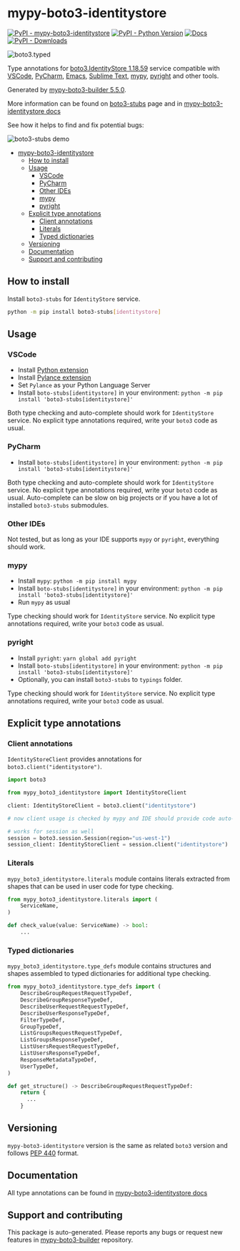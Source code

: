 <a id="mypy-boto3-identitystore"></a>

# mypy-boto3-identitystore

[![PyPI - mypy-boto3-identitystore](https://img.shields.io/pypi/v/mypy-boto3-identitystore.svg?color=blue)](https://pypi.org/project/mypy-boto3-identitystore)
[![PyPI - Python Version](https://img.shields.io/pypi/pyversions/mypy-boto3-identitystore.svg?color=blue)](https://pypi.org/project/mypy-boto3-identitystore)
[![Docs](https://img.shields.io/readthedocs/mypy-boto3-builder.svg?color=blue)](https://mypy-boto3-builder.readthedocs.io/)
[![PyPI - Downloads](https://img.shields.io/pypi/dw/mypy-boto3-identitystore?color=blue)](https://pypistats.org/packages/mypy-boto3-identitystore)

![boto3.typed](https://github.com/vemel/mypy_boto3_builder/raw/master/logo.png)

Type annotations for
[boto3.IdentityStore 1.18.59](https://boto3.amazonaws.com/v1/documentation/api/1.18.59/reference/services/identitystore.html#IdentityStore)
service compatible with [VSCode](https://code.visualstudio.com/),
[PyCharm](https://www.jetbrains.com/pycharm/),
[Emacs](https://www.gnu.org/software/emacs/),
[Sublime Text](https://www.sublimetext.com/),
[mypy](https://github.com/python/mypy),
[pyright](https://github.com/microsoft/pyright) and other tools.

Generated by
[mypy-boto3-builder 5.5.0](https://github.com/vemel/mypy_boto3_builder).

More information can be found on
[boto3-stubs](https://pypi.org/project/boto3-stubs/) page and in
[mypy-boto3-identitystore docs](https://vemel.github.io/boto3_stubs_docs/mypy_boto3_identitystore/)

See how it helps to find and fix potential bugs:

![boto3-stubs demo](https://github.com/vemel/mypy_boto3_builder/raw/master/demo.gif)

- [mypy-boto3-identitystore](#mypy-boto3-identitystore)
  - [How to install](#how-to-install)
  - [Usage](#usage)
    - [VSCode](#vscode)
    - [PyCharm](#pycharm)
    - [Other IDEs](#other-ides)
    - [mypy](#mypy)
    - [pyright](#pyright)
  - [Explicit type annotations](#explicit-type-annotations)
    - [Client annotations](#client-annotations)
    - [Literals](#literals)
    - [Typed dictionaries](#typed-dictionaries)
  - [Versioning](#versioning)
  - [Documentation](#documentation)
  - [Support and contributing](#support-and-contributing)

<a id="how-to-install"></a>

## How to install

Install `boto3-stubs` for `IdentityStore` service.

```bash
python -m pip install boto3-stubs[identitystore]
```

<a id="usage"></a>

## Usage

<a id="vscode"></a>

### VSCode

- Install
  [Python extension](https://marketplace.visualstudio.com/items?itemName=ms-python.python)
- Install
  [Pylance extension](https://marketplace.visualstudio.com/items?itemName=ms-python.vscode-pylance)
- Set `Pylance` as your Python Language Server
- Install `boto-stubs[identitystore]` in your environment:
  `python -m pip install 'boto3-stubs[identitystore]'`

Both type checking and auto-complete should work for `IdentityStore` service.
No explicit type annotations required, write your `boto3` code as usual.

<a id="pycharm"></a>

### PyCharm

- Install `boto-stubs[identitystore]` in your environment:
  `python -m pip install 'boto3-stubs[identitystore]'`

Both type checking and auto-complete should work for `IdentityStore` service.
No explicit type annotations required, write your `boto3` code as usual.
Auto-complete can be slow on big projects or if you have a lot of installed
`boto3-stubs` submodules.

<a id="other-ides"></a>

### Other IDEs

Not tested, but as long as your IDE supports `mypy` or `pyright`, everything
should work.

<a id="mypy"></a>

### mypy

- Install `mypy`: `python -m pip install mypy`
- Install `boto-stubs[identitystore]` in your environment:
  `python -m pip install 'boto3-stubs[identitystore]'`
- Run `mypy` as usual

Type checking should work for `IdentityStore` service. No explicit type
annotations required, write your `boto3` code as usual.

<a id="pyright"></a>

### pyright

- Install `pyright`: `yarn global add pyright`
- Install `boto-stubs[identitystore]` in your environment:
  `python -m pip install 'boto3-stubs[identitystore]'`
- Optionally, you can install `boto3-stubs` to `typings` folder.

Type checking should work for `IdentityStore` service. No explicit type
annotations required, write your `boto3` code as usual.

<a id="explicit-type-annotations"></a>

## Explicit type annotations

<a id="client-annotations"></a>

### Client annotations

`IdentityStoreClient` provides annotations for `boto3.client("identitystore")`.

```python
import boto3

from mypy_boto3_identitystore import IdentityStoreClient

client: IdentityStoreClient = boto3.client("identitystore")

# now client usage is checked by mypy and IDE should provide code auto-complete

# works for session as well
session = boto3.session.Session(region="us-west-1")
session_client: IdentityStoreClient = session.client("identitystore")
```

<a id="literals"></a>

### Literals

`mypy_boto3_identitystore.literals` module contains literals extracted from
shapes that can be used in user code for type checking.

```python
from mypy_boto3_identitystore.literals import (
    ServiceName,
)

def check_value(value: ServiceName) -> bool:
    ...
```

<a id="typed-dictionaries"></a>

### Typed dictionaries

`mypy_boto3_identitystore.type_defs` module contains structures and shapes
assembled to typed dictionaries for additional type checking.

```python
from mypy_boto3_identitystore.type_defs import (
    DescribeGroupRequestRequestTypeDef,
    DescribeGroupResponseTypeDef,
    DescribeUserRequestRequestTypeDef,
    DescribeUserResponseTypeDef,
    FilterTypeDef,
    GroupTypeDef,
    ListGroupsRequestRequestTypeDef,
    ListGroupsResponseTypeDef,
    ListUsersRequestRequestTypeDef,
    ListUsersResponseTypeDef,
    ResponseMetadataTypeDef,
    UserTypeDef,
)

def get_structure() -> DescribeGroupRequestRequestTypeDef:
    return {
      ...
    }
```

<a id="versioning"></a>

## Versioning

`mypy-boto3-identitystore` version is the same as related `boto3` version and
follows [PEP 440](https://www.python.org/dev/peps/pep-0440/) format.

<a id="documentation"></a>

## Documentation

All type annotations can be found in
[mypy-boto3-identitystore docs](https://vemel.github.io/boto3_stubs_docs/mypy_boto3_identitystore/)

<a id="support-and-contributing"></a>

## Support and contributing

This package is auto-generated. Please reports any bugs or request new features
in [mypy-boto3-builder](https://github.com/vemel/mypy_boto3_builder/issues/)
repository.
